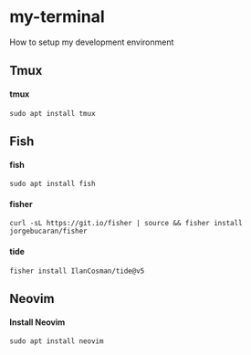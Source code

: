 # my-terminal
How to setup my development environment

## Tmux

#### tmux
`sudo apt install tmux`

## Fish

#### fish
`sudo apt install fish`

#### fisher
`curl -sL https://git.io/fisher | source && fisher install jorgebucaran/fisher`

#### tide
`fisher install IlanCosman/tide@v5`

## Neovim

#### Install Neovim
`sudo apt install neovim`

